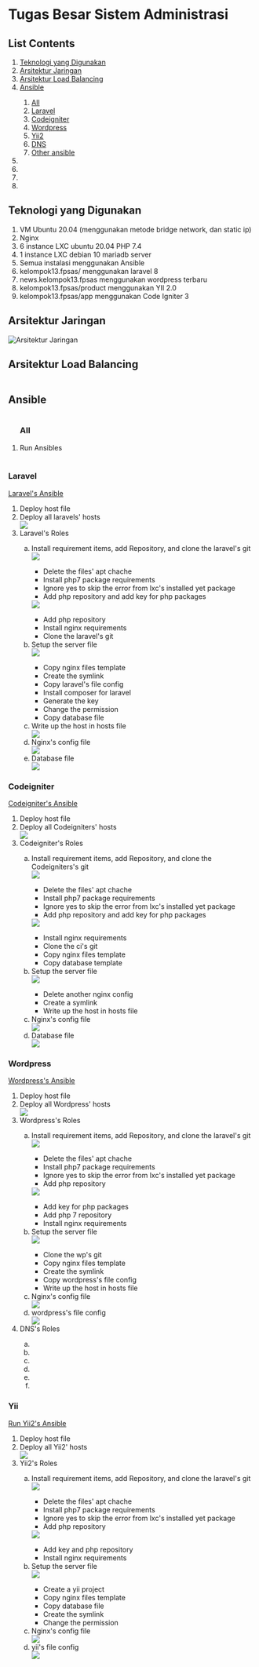 <h1>Tugas Besar Sistem Administrasi</h1>
<h2>List Contents</h2>
<ol>
  <li><a href="https://github.com/agisx/Container-LXC-Ubuntu20Server/blob/main/Tugas%20Besar.md#teknologi-yang-digunakan">Teknologi yang Digunakan</a></li>
  <li><a href="https://github.com/agisx/Container-LXC-Ubuntu20Server/blob/main/Tugas%20Besar.md#arsitektur-jaringan">Arsitektur Jaringan</a></li>
  <li><a href="https://github.com/agisx/Container-LXC-Ubuntu20Server/blob/main/Tugas%20Besar.md#arsitektur-load-balancing">Arsitektur Load Balancing</a></li>
  <li><a href="https://github.com/agisx/Container-LXC-Ubuntu20Server/blob/main/Tugas%20Besar.md#ansible">Ansible</a></li>
  <ol>
    <li><a href="https://github.com/agisx/Container-LXC-Ubuntu20Server/blob/main/Tugas%20Besar.md#all">All</a></li>
    <li><a href="https://github.com/agisx/Container-LXC-Ubuntu20Server/blob/main/Tugas%20Besar.md#laravel">Laravel</a></li>
    <li><a href="https://github.com/agisx/Container-LXC-Ubuntu20Server/blob/main/Tugas%20Besar.md#codeigniter">Codeigniter</a></li>
    <li><a href="https://github.com/agisx/Container-LXC-Ubuntu20Server/blob/main/Tugas%20Besar.md#wordpress">Wordpress</a></li>
    <li><a href="https://github.com/agisx/Container-LXC-Ubuntu20Server/blob/main/Tugas%20Besar.md#yii">Yii2</a></li>
    <li><a href="https://github.com/agisx/Container-LXC-Ubuntu20Server/blob/main/Tugas%20Besar.md#dns">DNS</a></li>
    <li><a href="https://github.com/agisx/Container-LXC-Ubuntu20Server/blob/main/Tugas%20Besar.md#other-ansible-for-handler">Other ansible</a></li> 
  </ol>
  
  <li><a href=""></a></li>
  <li><a href=""></a></li>
  <li><a href=""></a></li>
  <li><a href=""></a></li>
</ol>

<h2>Teknologi yang Digunakan</h2>
<ol> 
  <li>VM Ubuntu 20.04 (menggunakan metode bridge network, dan static ip)</li>
  <li>Nginx</li>
  <li>6 instance LXC ubuntu 20.04 PHP 7.4</li>
  <li2 instance LXC debian 10 PHP 5.6></li>
  <li>1 instance LXC debian 10 mariadb server</li>
  <li>Semua instalasi menggunakan Ansible</li>
  <li>kelompok13.fpsas/ menggunakan laravel 8</li>
  <li>news.kelompok13.fpsas menggunakan wordpress terbaru</li>
  <li>kelompok13.fpsas/product menggunakan YII 2.0</li>
  <li>kelompok13.fpsas/app menggunakan Code Igniter 3</li>
</ol>

<h2>Arsitektur Jaringan</h2>
<img src="https://raw.githubusercontent.com/aldonesia/Sistem-Administrasi-Server-2021/master/Final%20Project/assets/arsitektur.png" alt="Arsitektur Jaringan">

<h2>Arsitektur Load Balancing</h2>
<img src="">

<h2>Ansible</h2>
<img src="">
<ol>
  <h3>All</h3>
  <li>Run Ansibles</li>
  <img src="">
  <img src="">
</ol>

<h3>Laravel</h3>
<a href="https://github.com/agisx/Container-LXC-Ubuntu20Server/tree/main/images/tubes/laravel">Laravel's Ansible</a>
<ol>  
  <li>Deploy host file</li>
  <img src="">
  <li>Deploy all laravels' hosts</li>
  <img src="https://raw.githubusercontent.com/agisx/Container-LXC-Ubuntu20Server/main/images/tubes/laravel/all%20hosts.PNG">
  <li>Laravel's Roles</li>
  <ol type="a">
    <li>Install requirement items, add Repository, and clone the laravel's git</li>
    <img src="https://github.com/agisx/Container-LXC-Ubuntu20Server/blob/main/images/tubes/laravel/1.1.PNG?raw=true">
    <ul> 
      <li>Delete the files' apt chache</li>
      <li>Install php7 package requirements</li>
      <li>Ignore yes to skip the error from lxc's installed yet package</li>
      <li>Add php repository and add key for php packages</li>
    </ul>
    <img src="https://github.com/agisx/Container-LXC-Ubuntu20Server/blob/main/images/tubes/laravel/1.2.PNG?raw=true">
    <ul> 
      <li>Add php repository</li>
      <li>Install nginx requirements</li>
      <li>Clone the laravel's git</li>
    </ul>
    <li>Setup the server file</li>
    <img src="https://github.com/agisx/Container-LXC-Ubuntu20Server/blob/main/images/tubes/laravel/1.3.PNG?raw=true">
    <ul> 
      <li>Copy nginx files template</li>
      <li>Create the symlink</li>
      <li>Copy laravel's file config</li>
      <li>Install composer for laravel</li>
      <li>Generate the key</li>
      <li>Change the permission</li>
      <li>Copy database file</li>
    </ul>
    <li>Write up the host in hosts file</li>
    <img src="https://github.com/agisx/Container-LXC-Ubuntu20Server/blob/main/images/tubes/laravel/1.4.PNG?raw=true">
    <li>Nginx's config file</li>
    <img src="https://github.com/agisx/Container-LXC-Ubuntu20Server/blob/main/images/tubes/laravel/5.PNG?raw=true">
    <li>Database file</li>
    <img src="https://github.com/agisx/Container-LXC-Ubuntu20Server/blob/main/images/tubes/laravel/5.2.PNG?raw=true">
  </ol>
</ol>


<h3>Codeigniter</h3>
<a href="https://github.com/agisx/Container-LXC-Ubuntu20Server/tree/main/images/tubes/ci">Codeigniter's Ansible</a>
<ol>
  <li>Deploy host file</li>
  <img src="">
  <li>Deploy all Codeigniters' hosts</li>
  <img src="https://raw.githubusercontent.com/agisx/Container-LXC-Ubuntu20Server/main/images/tubes/ci/all%20hosts.PNG">
  <li>Codeigniter's Roles</li>
  <ol type="a">  
    <li>Install requirement items, add Repository, and clone the Codeigniters's git</li>
    <img src="https://github.com/agisx/Container-LXC-Ubuntu20Server/blob/main/images/tubes/ci/1.1.PNG?raw=true">
    <ul> 
      <li>Delete the files' apt chache</li>
      <li>Install php7 package requirements</li>
      <li>Ignore yes to skip the error from lxc's installed yet package</li>
      <li>Add php repository and add key for php packages</li>
    </ul>    
    <img src="https://github.com/agisx/Container-LXC-Ubuntu20Server/blob/main/images/tubes/ci/1.2.PNG?raw=true">
    <ul> 
      <li>Install nginx requirements</li>
      <li>Clone the ci's git</li>
      <li>Copy nginx files template</li>
      <li>Copy database template</li>
    </ul>
    <li>Setup the server file</li>
    <img src="https://github.com/agisx/Container-LXC-Ubuntu20Server/blob/main/images/tubes/ci/1.3.PNG?raw=true">
    <ul> 
      <li>Delete another nginx config</li>
      <li>Create a symlink</li>  
      <li>Write up the host in hosts file</li>
    </ul> 
    <li>Nginx's config file</li>
    <img src="https://github.com/agisx/Container-LXC-Ubuntu20Server/blob/main/images/tubes/ci/5.1.PNG?raw=true">
    <li>Database file</li>
    <img src="https://raw.githubusercontent.com/agisx/Container-LXC-Ubuntu20Server/762bb0c9be9d20a7daebc4e84ba1222fc5464757/images/tubes/ci/5.2.PNG"> 
  </ol>
</ol>

<h3>Wordpress</h3>
<a href="https://github.com/agisx/Container-LXC-Ubuntu20Server/tree/main/images/tubes/wp">Wordpress's Ansible</a>
<ol>
  <li>Deploy host file</li>
  <img src="">
  <li>Deploy all Wordpress' hosts</li>
  <img src="https://raw.githubusercontent.com/agisx/Container-LXC-Ubuntu20Server/main/images/tubes/wp/all%20hosts.PNG">
  <li>Wordpress's Roles</li> 
  <ol type="a">  
    <li>Install requirement items, add Repository, and clone the laravel's git</li>
    <img src="https://github.com/agisx/Container-LXC-Ubuntu20Server/blob/main/images/tubes/wp/1.1.PNG?raw=true">
    <ul> 
      <li>Delete the files' apt chache</li>
      <li>Install php7 package requirements</li>
      <li>Ignore yes to skip the error from lxc's installed yet package</li>
      <li>Add php repository</li>
    </ul> 
    <img src="https://github.com/agisx/Container-LXC-Ubuntu20Server/blob/main/images/tubes/wp/1.2.PNG?raw=true">
    <ul> 
      <li>Add key for php packages</li>
      <li>Add php 7 repository</li>
      <li>Install nginx requirements</li>
    </ul>
    <li>Setup the server file</li>
    <img src="https://github.com/agisx/Container-LXC-Ubuntu20Server/blob/main/images/tubes/laravel/1.3.PNG?raw=true">
    <ul> 
      <li>Clone the wp's git</li>
      <li>Copy nginx files template</li>
      <li>Create the symlink</li>
      <li>Copy wordpress's file config</li> 
      <li>Write up the host in hosts file</li>
    </ul> 
    <li>Nginx's config file</li>
    <img src="https://github.com/agisx/Container-LXC-Ubuntu20Server/blob/main/images/tubes/wp/5.1.PNG?raw=true">
    <li>wordpress's file config</li>
    <img src="https://github.com/agisx/Container-LXC-Ubuntu20Server/blob/main/images/tubes/wp/5.2.PNG?raw=true">
  </ol>
  <li>DNS's Roles</li> 
  <ol type="a">  
    <li></li>
    <li></li>
    <li></li>
    <li></li>
    <li></li>
    <li></li>
  </ol>
</ol>

<h3>Yii</h3>
<a href="https://github.com/agisx/Container-LXC-Ubuntu20Server/tree/main/images/tubes/yii">Run Yii2's Ansible</a>
<ol>
  <li>Deploy host file</li>
  <img src="">
  <li>Deploy all Yii2' hosts</li>
  <img src="https://raw.githubusercontent.com/agisx/Container-LXC-Ubuntu20Server/main/images/tubes/yii/all%20hosts.PNG">
  <li>Yii2's Roles</li> 
  <ol type="a">  
    <li>Install requirement items, add Repository, and clone the laravel's git</li>
    <img src="https://github.com/agisx/Container-LXC-Ubuntu20Server/blob/main/images/tubes/yii/1.1.PNG?raw=true">
    <ul> 
      <li>Delete the files' apt chache</li>
      <li>Install php7 package requirements</li>
      <li>Ignore yes to skip the error from lxc's installed yet package</li>
      <li>Add php repository</li>
    </ul>    
    <img src="https://github.com/agisx/Container-LXC-Ubuntu20Server/blob/main/images/tubes/yii/1.2.PNG?raw=true">
    <ul> 
      <li>Add key and php repository</li>
      <li>Install nginx requirements</li> 
    </ul>    
    <li>Setup the server file</li>
    <img src="https://github.com/agisx/Container-LXC-Ubuntu20Server/blob/main/images/tubes/yii/1.3.PNG?raw=true">
    <ul> 
      <li>Create a yii project</li>
      <li>Copy nginx files template</li>
      <li>Copy database file</li>
      <li>Create the symlink</li>  
      <li>Change the permission</li>
    </ul>
    <li>Nginx's config file</li>
    <img src="https://github.com/agisx/Container-LXC-Ubuntu20Server/blob/main/images/tubes/yii/5.1.PNG?raw=true">
    <li>yii's file config</li>
    <img src="https://github.com/agisx/Container-LXC-Ubuntu20Server/blob/main/images/tubes/yii/5.2.PNG?raw=true">
  </ol>
</ol>




